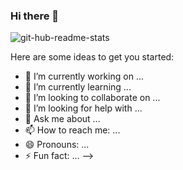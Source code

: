 ### Hi there 👋
![git-hub-readme-stats](https://git-hub-readme-stats-clone-three-bay.vercel.app/api/top-langs/?username=miumiu225)

Here are some ideas to get you started:

- 🔭 I’m currently working on ...
- 🌱 I’m currently learning ...
- 👯 I’m looking to collaborate on ...
- 🤔 I’m looking for help with ...
- 💬 Ask me about ...
- 📫 How to reach me: ...
- 😄 Pronouns: ...
- ⚡ Fun fact: ...
-->
